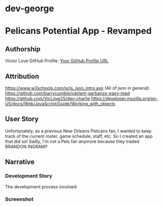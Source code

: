 # dev-george

# Pelicans Potential App - Revamped

## Authorship
Victor Love
GitHub Profile: [Your GitHub Profile URL](https://github.com/VicLove25)

## Attribution
https://www.w3schools.com/js/js_json_intro.asp (All of json in general)
https://github.com/barrycumbie/jubilant-garbanzo-easy-read
https://github.com/VicLove25/dev-charlie
https://developer.mozilla.org/en-US/docs/Web/JavaScript/Guide/Working_with_objects

## User Story
Unfortunately, as a previous New Orleans Pelicans fan, I wanted to keep track of the current roster, game schedule, staff, etc. So I created an app that did so! Sadly, I'm not a Pels fan anymore because they traded BRANDON INGRAM!!

## Narrative

### Development Story

The development process involved:

### Screenshot

